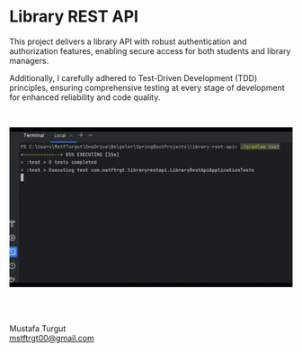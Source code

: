 # Library REST API


This project delivers a library API with robust authentication and authorization features, enabling secure access for both students and library managers. 

Additionally, I carefully adhered to Test-Driven Development (TDD) principles, ensuring comprehensive testing at every stage of development for enhanced reliability and code quality. 

<br>

![Test Gif](assets/test.gif)

<br>
<br>

Mustafa Turgut  
mstftrgt00@gmail.com

